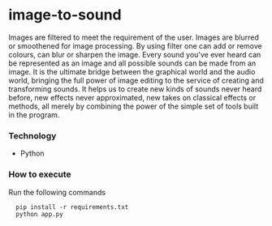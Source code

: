 # image-to-sound

Images are filtered to meet the requirement of the user. Images are blurred or smoothened for image processing. By using filter one can add or remove colours, can blur or sharpen the image. Every sound you've ever heard can be represented as an image and all possible sounds can be made from an image. It is the ultimate bridge between the graphical world and the audio world, bringing the full power of image editing to the service of creating and transforming sounds. It helps us to create new kinds of sounds never heard before, new effects never approximated, new takes on classical effects or methods, all merely by combining the power of the simple set of tools built in the program.

### Technology

- Python

### How to execute

Run the following commands

```
  pip install -r requirements.txt
  python app.py

```
